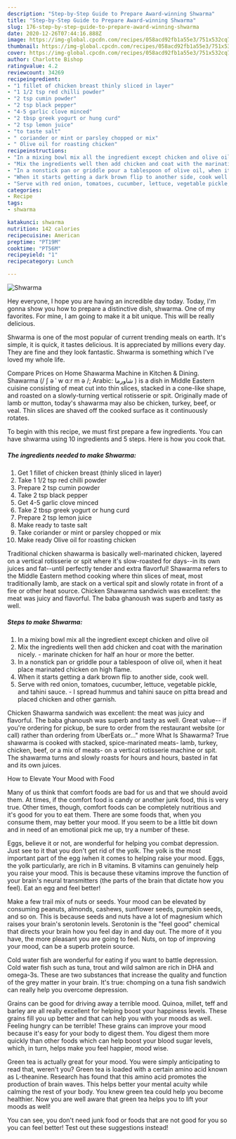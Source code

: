```yaml
---
description: "Step-by-Step Guide to Prepare Award-winning Shwarma"
title: "Step-by-Step Guide to Prepare Award-winning Shwarma"
slug: 176-step-by-step-guide-to-prepare-award-winning-shwarma
date: 2020-12-26T07:44:16.888Z
image: https://img-global.cpcdn.com/recipes/058acd92fb1a55e3/751x532cq70/shwarma-recipe-main-photo.jpg
thumbnail: https://img-global.cpcdn.com/recipes/058acd92fb1a55e3/751x532cq70/shwarma-recipe-main-photo.jpg
cover: https://img-global.cpcdn.com/recipes/058acd92fb1a55e3/751x532cq70/shwarma-recipe-main-photo.jpg
author: Charlotte Bishop
ratingvalue: 4.2
reviewcount: 34269
recipeingredient:
- "1 fillet of chicken breast thinly sliced in layer"
- "1 1/2 tsp red chilli powder"
- "2 tsp cumin powder"
- "2 tsp black pepper"
- "4-5 garlic clove minced"
- "2 tbsp greek yogurt or hung curd"
- "2 tsp lemon juice"
- "to taste salt"
- " coriander or mint or parsley chopped or mix"
- " Olive oil for roasting chicken"
recipeinstructions:
- "In a mixing bowl mix all the ingredient except chicken and olive oil"
- "Mix the ingredients well then add chicken and coat with the marination nicely. marinate chicken for half an hour or more the better."
- "In a nonstick pan or griddle pour a tablespoon of olive oil, when it heat place marinated chicken on high flame."
- "When it starts getting a dark brown flip to another side, cook well."
- "Serve with red onion, tomatoes, cucumber, lettuce, vegetable pickle, and tahini sauce. I spread hummus and tahini sauce on pitta bread and placed chicken and other garnish."
categories:
- Recipe
tags:
- shwarma

katakunci: shwarma 
nutrition: 142 calories
recipecuisine: American
preptime: "PT19M"
cooktime: "PT56M"
recipeyield: "1"
recipecategory: Lunch

---
```



![Shwarma](https://img-global.cpcdn.com/recipes/058acd92fb1a55e3/751x532cq70/shwarma-recipe-main-photo.jpg)

Hey everyone, I hope you are having an incredible day today. Today, I'm gonna show you how to prepare a distinctive dish, shwarma. One of my favorites. For mine, I am going to make it a bit unique. This will be really delicious.

Shwarma is one of the most popular of current trending meals on earth. It's simple, it is quick, it tastes delicious. It is appreciated by millions every day. They are fine and they look fantastic. Shwarma is something which I've loved my whole life.

Compare Prices on Home Shawarma Machine in Kitchen &amp; Dining. Shawarma (/ ʃ ə ˈ w ɑːr m ə /; Arabic: شاورما ‎) is a dish in Middle Eastern cuisine consisting of meat cut into thin slices, stacked in a cone-like shape, and roasted on a slowly-turning vertical rotisserie or spit. Originally made of lamb or mutton, today&#39;s shawarma may also be chicken, turkey, beef, or veal. Thin slices are shaved off the cooked surface as it continuously rotates.


To begin with this recipe, we must first prepare a few ingredients. You can have shwarma using 10 ingredients and 5 steps. Here is how you cook that.

<!--inarticleads1-->

##### The ingredients needed to make Shwarma:

1. Get 1 fillet of chicken breast (thinly sliced in layer)
1. Take 1 1/2 tsp red chilli powder
1. Prepare 2 tsp cumin powder
1. Take 2 tsp black pepper
1. Get 4-5 garlic clove minced
1. Take 2 tbsp greek yogurt or hung curd
1. Prepare 2 tsp lemon juice
1. Make ready to taste salt
1. Take  coriander or mint or parsley chopped or mix
1. Make ready  Olive oil for roasting chicken


Traditional chicken shawarma is basically well-marinated chicken, layered on a vertical rotisserie or spit where it&#39;s slow-roasted for days--in its own juices and fat--until perfectly tender and extra flavorful! Shawarma refers to the Middle Eastern method cooking where thin slices of meat, most traditionally lamb, are stack on a vertical spit and slowly rotate in front of a fire or other heat source. Chicken Shawarma sandwich was excellent: the meat was juicy and flavorful. The baba ghanoush was superb and tasty as well. 

<!--inarticleads2-->

##### Steps to make Shwarma:

1. In a mixing bowl mix all the ingredient except chicken and olive oil
1. Mix the ingredients well then add chicken and coat with the marination nicely. - marinate chicken for half an hour or more the better.
1. In a nonstick pan or griddle pour a tablespoon of olive oil, when it heat place marinated chicken on high flame.
1. When it starts getting a dark brown flip to another side, cook well.
1. Serve with red onion, tomatoes, cucumber, lettuce, vegetable pickle, and tahini sauce. - I spread hummus and tahini sauce on pitta bread and placed chicken and other garnish.


Chicken Shawarma sandwich was excellent: the meat was juicy and flavorful. The baba ghanoush was superb and tasty as well. Great value-- if you&#39;re ordering for pickup, be sure to order from the restaurant website (or call) rather than ordering from UberEats or…&#34; more What Is Shawarma? True shawarma is cooked with stacked, spice-marinated meats- lamb, turkey, chicken, beef, or a mix of meats- on a vertical rotisserie machine or spit. The shawarma turns and slowly roasts for hours and hours, basted in fat and its own juices. 

How to Elevate Your Mood with Food


Many of us think that comfort foods are bad for us and that we should avoid them. At times, if the comfort food is candy or another junk food, this is very true. Other times, though, comfort foods can be completely nutritious and it's good for you to eat them. There are some foods that, when you consume them, may better your mood. If you seem to be a little bit down and in need of an emotional pick me up, try a number of these.

Eggs, believe it or not, are wonderful for helping you combat depression. Just see to it that you don't get rid of the yolk. The yolk is the most important part of the egg iwhen it comes to helping raise your mood. Eggs, the yolk particularly, are rich in B vitamins. B vitamins can genuinely help you raise your mood. This is because these vitamins improve the function of your brain's neural transmitters (the parts of the brain that dictate how you feel). Eat an egg and feel better!

Make a few trail mix of nuts or seeds. Your mood can be elevated by consuming peanuts, almonds, cashews, sunflower seeds, pumpkin seeds, and so on. This is because seeds and nuts have a lot of magnesium which raises your brain's serotonin levels. Serotonin is the "feel good" chemical that directs your brain how you feel day in and day out. The more of it you have, the more pleasant you are going to feel. Nuts, on top of improving your mood, can be a superb protein source.

Cold water fish are wonderful for eating if you want to battle depression. Cold water fish such as tuna, trout and wild salmon are rich in DHA and omega-3s. These are two substances that increase the quality and function of the grey matter in your brain. It's true: chomping on a tuna fish sandwich can really help you overcome depression. 

Grains can be good for driving away a terrible mood. Quinoa, millet, teff and barley are all really excellent for helping boost your happiness levels. These grains fill you up better and that can help you with your moods as well. Feeling hungry can be terrible! These grains can improve your mood because it's easy for your body to digest them. You digest them more quickly than other foods which can help boost your blood sugar levels, which, in turn, helps make you feel happier, mood wise.

Green tea is actually great for your mood. You were simply anticipating to read that, weren't you? Green tea is loaded with a certain amino acid known as L-theanine. Research has found that this amino acid promotes the production of brain waves. This helps better your mental acuity while calming the rest of your body. You knew green tea could help you become healthier. Now you are well aware that green tea helps you to lift your moods as well!

You can see, you don't need junk food or foods that are not good for you so you can feel better! Test out  these suggestions  instead!

